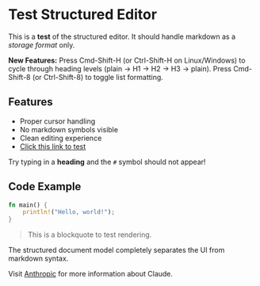 # Test Structured Editor

This is a **test** of the structured editor. It should handle markdown as a *storage format* only.

**New Features:** Press Cmd-Shift-H (or Ctrl-Shift-H on Linux/Windows) to cycle through heading levels (plain → H1 → H2 → H3 → plain). Press Cmd-Shift-8 (or Ctrl-Shift-8) to toggle list formatting.

## Features

- Proper cursor handling
- No markdown symbols visible
- Clean editing experience
- [Click this link to test](https://www.rust-lang.org/)

Try typing in a **heading** and the `#` symbol should not appear!

## Code Example

```rust
fn main() {
    println!("Hello, world!");
}
```

> This is a blockquote to test rendering.

The structured document model completely separates the UI from markdown syntax.

Visit [Anthropic](https://www.anthropic.com) for more information about Claude.
